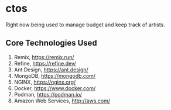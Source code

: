# ctos

Right now being used to manage budget and keep track of artists.

## Core Technologies Used

1. Remix, https://remix.run/
2. Refine, https://refine.dev/
3. Ant Design, https://ant.design/
4. MongoDB, https://mongodb.com/
5. NGINX, https://nginx.org/
6. Docker, https://www.docker.com/
7. Podman, https://podman.io/
8. Amazon Web Services, http://aws.com/
